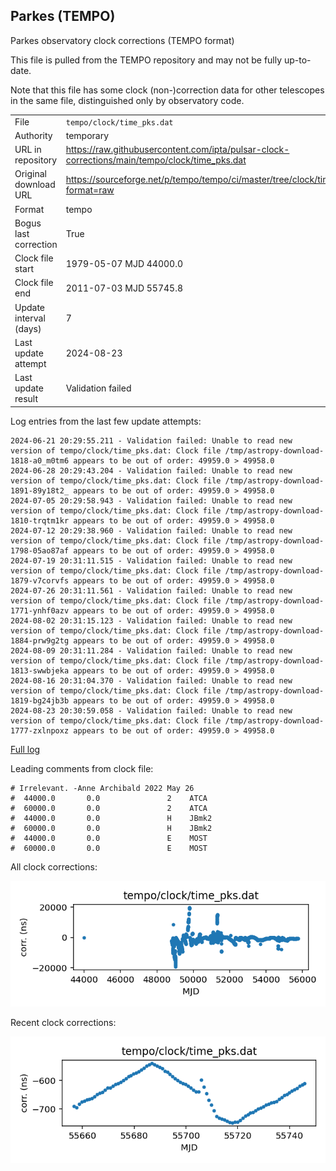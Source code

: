 
## Parkes (TEMPO)

Parkes observatory clock corrections (TEMPO format)

This file is pulled from the TEMPO repository and may not be fully
up-to-date.

Note that this file has some clock (non-)correction data for other
telescopes in the same file, distinguished only by observatory code.

|     |     |
|:--- |:--- |
| File | `tempo/clock/time_pks.dat` |
| Authority | temporary |
| URL in repository | <https://raw.githubusercontent.com/ipta/pulsar-clock-corrections/main/tempo/clock/time_pks.dat> |
| Original download URL | <https://sourceforge.net/p/tempo/tempo/ci/master/tree/clock/time_pks.dat?format=raw> |
| Format | tempo |
| Bogus last correction | True |
| Clock file start | 1979-05-07 MJD 44000.0 |
| Clock file end | 2011-07-03 MJD 55745.8 |
| Update interval (days) | 7 |
| Last update attempt | 2024-08-23 |
| Last update result | Validation failed |

Log entries from the last few update attempts:
```
2024-06-21 20:29:55.211 - Validation failed: Unable to read new version of tempo/clock/time_pks.dat: Clock file /tmp/astropy-download-1818-a0_m0tm6 appears to be out of order: 49959.0 > 49958.0
2024-06-28 20:29:43.204 - Validation failed: Unable to read new version of tempo/clock/time_pks.dat: Clock file /tmp/astropy-download-1891-89y18t2_ appears to be out of order: 49959.0 > 49958.0
2024-07-05 20:29:58.943 - Validation failed: Unable to read new version of tempo/clock/time_pks.dat: Clock file /tmp/astropy-download-1810-trqtm1kr appears to be out of order: 49959.0 > 49958.0
2024-07-12 20:29:38.960 - Validation failed: Unable to read new version of tempo/clock/time_pks.dat: Clock file /tmp/astropy-download-1798-05ao87af appears to be out of order: 49959.0 > 49958.0
2024-07-19 20:31:11.515 - Validation failed: Unable to read new version of tempo/clock/time_pks.dat: Clock file /tmp/astropy-download-1879-v7corvfs appears to be out of order: 49959.0 > 49958.0
2024-07-26 20:31:11.561 - Validation failed: Unable to read new version of tempo/clock/time_pks.dat: Clock file /tmp/astropy-download-1771-ynhf0azv appears to be out of order: 49959.0 > 49958.0
2024-08-02 20:31:15.123 - Validation failed: Unable to read new version of tempo/clock/time_pks.dat: Clock file /tmp/astropy-download-1884-prw9g2tg appears to be out of order: 49959.0 > 49958.0
2024-08-09 20:31:11.284 - Validation failed: Unable to read new version of tempo/clock/time_pks.dat: Clock file /tmp/astropy-download-1813-swwbjeka appears to be out of order: 49959.0 > 49958.0
2024-08-16 20:31:04.370 - Validation failed: Unable to read new version of tempo/clock/time_pks.dat: Clock file /tmp/astropy-download-1819-bg24jb3b appears to be out of order: 49959.0 > 49958.0
2024-08-23 20:30:59.058 - Validation failed: Unable to read new version of tempo/clock/time_pks.dat: Clock file /tmp/astropy-download-1777-zxlnpoxz appears to be out of order: 49959.0 > 49958.0
```
[Full log](https://raw.githubusercontent.com/ipta/pulsar-clock-corrections/main/log/tempo/clock/time_pks.dat.log)

Leading comments from clock file:

    # Irrelevant. -Anne Archibald 2022 May 26
    #  44000.0       0.0               2    ATCA
    #  60000.0       0.0               2    ATCA
    #  44000.0       0.0               H    JBmk2
    #  60000.0       0.0               H    JBmk2
    #  44000.0       0.0               E    MOST
    #  60000.0       0.0               E    MOST



All clock corrections:

![plot of all clock corrections](time_pks.dat.png "All corrections")

Recent clock corrections:

![plot of recent clock corrections](time_pks.dat.short.png "Recent corrections")

